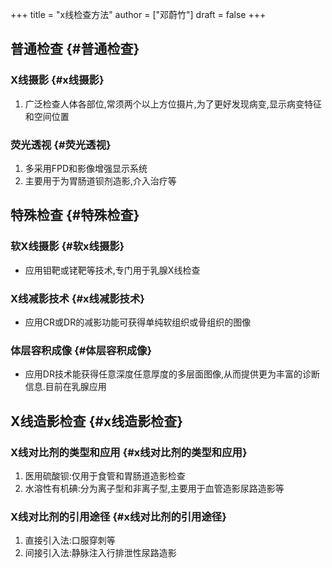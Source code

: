 +++
title = "x线检查方法"
author = ["邓蔚竹"]
draft = false
+++

## 普通检查 {#普通检查}


### X线摄影 {#x线摄影}

1.  广泛检查人体各部位,常须两个以上方位摄片,为了更好发现病变,显示病变特征和空间位置


### 荧光透视 {#荧光透视}

1.  多采用FPD和影像增强显示系统
2.  主要用于为胃肠道钡剂造影,介入治疗等


## 特殊检查 {#特殊检查}


### 软X线摄影 {#软x线摄影}

-   应用钼靶或铑靶等技术,专门用于乳腺X线检查


### X线减影技术 {#x线减影技术}

-   应用CR或DR的减影功能可获得单纯软组织或骨组织的图像


### 体层容积成像 {#体层容积成像}

-   应用DR技术能获得任意深度任意厚度的多层面图像,从而提供更为丰富的诊断信息.目前在乳腺应用


## X线造影检查 {#x线造影检查}


### X线对比剂的类型和应用 {#x线对比剂的类型和应用}

1.  医用硫酸钡:仅用于食管和胃肠道造影检查
2.  水溶性有机碘:分为离子型和非离子型,主要用于血管造影尿路造影等


### X线对比剂的引用途径 {#x线对比剂的引用途径}

1.  直接引入法:口服穿刺等
2.  间接引入法:静脉注入行排泄性尿路造影